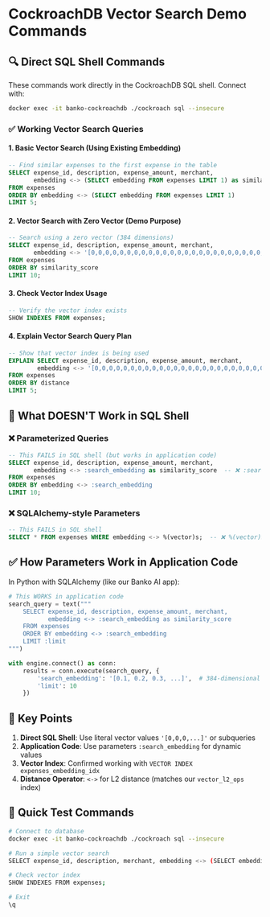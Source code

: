# CockroachDB Vector Search Demo Commands

## 🔍 Direct SQL Shell Commands

These commands work directly in the CockroachDB SQL shell. Connect with:
```bash
docker exec -it banko-cockroachdb ./cockroach sql --insecure
```

### ✅ Working Vector Search Queries

#### 1. Basic Vector Search (Using Existing Embedding)
```sql
-- Find similar expenses to the first expense in the table
SELECT expense_id, description, expense_amount, merchant, 
       embedding <-> (SELECT embedding FROM expenses LIMIT 1) as similarity_score 
FROM expenses 
ORDER BY embedding <-> (SELECT embedding FROM expenses LIMIT 1) 
LIMIT 5;
```

#### 2. Vector Search with Zero Vector (Demo Purpose)
```sql
-- Search using a zero vector (384 dimensions)
SELECT expense_id, description, expense_amount, merchant,
       embedding <-> '[0,0,0,0,0,0,0,0,0,0,0,0,0,0,0,0,0,0,0,0,0,0,0,0,0,0,0,0,0,0,0,0,0,0,0,0,0,0,0,0,0,0,0,0,0,0,0,0,0,0,0,0,0,0,0,0,0,0,0,0,0,0,0,0,0,0,0,0,0,0,0,0,0,0,0,0,0,0,0,0,0,0,0,0,0,0,0,0,0,0,0,0,0,0,0,0,0,0,0,0,0,0,0,0,0,0,0,0,0,0,0,0,0,0,0,0,0,0,0,0,0,0,0,0,0,0,0,0,0,0,0,0,0,0,0,0,0,0,0,0,0,0,0,0,0,0,0,0,0,0,0,0,0,0,0,0,0,0,0,0,0,0,0,0,0,0,0,0,0,0,0,0,0,0,0,0,0,0,0,0,0,0,0,0,0,0,0,0,0,0,0,0,0,0,0,0,0,0,0,0,0,0,0,0,0,0,0,0,0,0,0,0,0,0,0,0,0,0,0,0,0,0,0,0,0,0,0,0,0,0,0,0,0,0,0,0,0,0,0,0,0,0,0,0,0,0,0,0,0,0,0,0,0,0,0,0,0,0,0,0,0,0,0,0,0,0,0,0,0,0,0,0,0,0,0,0,0,0,0,0,0,0,0,0,0,0,0,0,0,0,0,0,0,0,0,0,0,0,0,0,0,0,0,0,0,0,0,0,0,0,0,0,0,0,0,0,0,0,0,0,0,0,0,0,0,0,0,0,0,0,0,0,0,0,0,0,0,0,0,0,0,0,0,0,0,0,0,0,0,0,0,0,0,0,0,0,0,0,0,0,0,0,0,0,0,0,0,0,0,0,0,0,0,0,0,0,0,0,0,0,0,0,0,0,0]' as similarity_score
FROM expenses 
ORDER BY similarity_score 
LIMIT 10;
```

#### 3. Check Vector Index Usage
```sql
-- Verify the vector index exists
SHOW INDEXES FROM expenses;
```

#### 4. Explain Vector Search Query Plan
```sql
-- Show that vector index is being used
EXPLAIN SELECT expense_id, description, expense_amount, merchant,
        embedding <-> '[0,0,0,0,0,0,0,0,0,0,0,0,0,0,0,0,0,0,0,0,0,0,0,0,0,0,0,0,0,0,0,0,0,0,0,0,0,0,0,0,0,0,0,0,0,0,0,0,0,0,0,0,0,0,0,0,0,0,0,0,0,0,0,0,0,0,0,0,0,0,0,0,0,0,0,0,0,0,0,0,0,0,0,0,0,0,0,0,0,0,0,0,0,0,0,0,0,0,0,0,0,0,0,0,0,0,0,0,0,0,0,0,0,0,0,0,0,0,0,0,0,0,0,0,0,0,0,0,0,0,0,0,0,0,0,0,0,0,0,0,0,0,0,0,0,0,0,0,0,0,0,0,0,0,0,0,0,0,0,0,0,0,0,0,0,0,0,0,0,0,0,0,0,0,0,0,0,0,0,0,0,0,0,0,0,0,0,0,0,0,0,0,0,0,0,0,0,0,0,0,0,0,0,0,0,0,0,0,0,0,0,0,0,0,0,0,0,0,0,0,0,0,0,0,0,0,0,0,0,0,0,0,0,0,0,0,0,0,0,0,0,0,0,0,0,0,0,0,0,0,0,0,0,0,0,0,0,0,0,0,0,0,0,0,0,0,0,0,0,0,0,0,0,0,0,0,0,0,0,0,0,0,0,0,0,0,0,0,0,0,0,0,0,0,0,0,0,0,0,0,0,0,0,0,0,0,0,0,0,0,0,0,0,0,0,0,0,0,0,0,0,0,0,0,0,0,0,0,0,0,0,0,0,0,0,0,0,0,0,0,0,0,0,0,0,0,0,0,0,0,0,0,0,0,0,0,0,0,0,0,0,0,0,0,0,0,0,0,0,0,0,0,0,0,0,0,0,0,0,0,0,0,0,0,0]' AS distance
FROM expenses 
ORDER BY distance 
LIMIT 5;
```

## 🚫 What DOESN'T Work in SQL Shell

### ❌ Parameterized Queries
```sql
-- This FAILS in SQL shell (but works in application code)
SELECT expense_id, description, expense_amount, merchant,
       embedding <-> :search_embedding as similarity_score  -- ❌ :search_embedding is not valid SQL
FROM expenses
ORDER BY embedding <-> :search_embedding
LIMIT 10;
```

### ❌ SQLAlchemy-style Parameters
```sql
-- This FAILS in SQL shell
SELECT * FROM expenses WHERE embedding <-> %(vector)s;  -- ❌ %(vector)s is SQLAlchemy syntax
```

## ✅ How Parameters Work in Application Code

In Python with SQLAlchemy (like our Banko AI app):

```python
# This WORKS in application code
search_query = text("""
    SELECT expense_id, description, expense_amount, merchant,
           embedding <-> :search_embedding as similarity_score
    FROM expenses
    ORDER BY embedding <-> :search_embedding
    LIMIT :limit
""")

with engine.connect() as conn:
    results = conn.execute(search_query, {
        'search_embedding': '[0.1, 0.2, 0.3, ...]',  # 384-dimensional vector
        'limit': 10
    })
```

## 🎯 Key Points

1. **Direct SQL Shell**: Use literal vector values `'[0,0,0,...]'` or subqueries
2. **Application Code**: Use parameters `:search_embedding` for dynamic values
3. **Vector Index**: Confirmed working with `VECTOR INDEX expenses_embedding_idx`
4. **Distance Operator**: `<->` for L2 distance (matches our `vector_l2_ops` index)

## 🔧 Quick Test Commands

```bash
# Connect to database
docker exec -it banko-cockroachdb ./cockroach sql --insecure

# Run a simple vector search
SELECT expense_id, description, merchant, embedding <-> (SELECT embedding FROM expenses LIMIT 1) as score FROM expenses ORDER BY score LIMIT 3;

# Check vector index
SHOW INDEXES FROM expenses;

# Exit
\q
```
